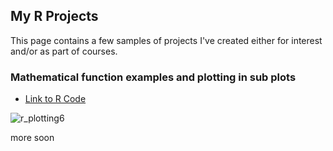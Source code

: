 ## My R Projects


This page contains a few samples of projects I've created either for interest and/or as part of courses.


### Mathematical function examples and plotting in sub plots
- [Link to R Code](https://github.com/holgerspeckter/r_plotting_samples/blob/main/r_plot_examples.md)

![r_plotting6](https://user-images.githubusercontent.com/96922284/149657713-abeaa7cb-27d7-434d-9b2b-2404231ba59f.PNG)

more soon
